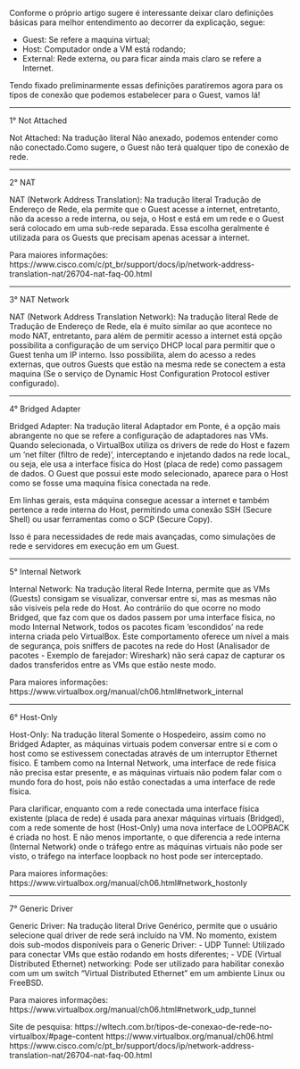 


Conforme o próprio artigo sugere é interessante deixar claro definições básicas para melhor entendimento ao decorrer da explicação, segue:

   - Guest: Se refere a maquina virtual;
   - Host: Computador onde a VM está rodando;
   - External: Rede externa, ou para ficar ainda mais claro se refere a Internet.

<p>Tendo fixado preliminarmente essas definições paratiremos agora para os tipos de conexão que podemos estabelecer para o Guest, vamos lá!<p>


-------------------------------------------------------------------
1° Not Attached

   Not Attached: Na tradução literal Não anexado, podemos entender como não conectado.Como sugere, o Guest não terá qualquer tipo de conexão de rede.
   

-------------------------------------------------------------------
2° NAT

   <p>NAT (Network Address Translation): Na tradução literal Tradução de Endereço de Rede, ela permite que o Guest acesse a internet, entretanto, não da acesso a rede interna, ou seja, o Host e está em um rede e o Guest será colocado em uma sub-rede separada. Essa escolha geralmente é utilizada para os Guests que precisam apenas acessar a internet.<p>
   <p>Para maiores informações: https://www.cisco.com/c/pt_br/support/docs/ip/network-address-translation-nat/26704-nat-faq-00.html<p>


-------------------------------------------------------------------
3° NAT Network

   <p>NAT (Network Address Translation Network): Na tradução literal Rede de Tradução de Endereço de Rede, ela é muito similar ao que acontece no modo NAT, entretanto, para além de permitir acesso a internet está opção possibilita a configuração de um serviço DHCP local para permitir que o Guest tenha um IP interno. Isso possibilita, alem do acesso a redes externas, que outros Guests que estão na mesma rede se conectem a esta maquina (Se o serviço de Dynamic Host Configuration Protocol estiver configurado).<p>
   
    
-------------------------------------------------------------------
4° Bridged Adapter

   <p>Bridged Adapter: Na tradução literal Adaptador em Ponte, é a opção mais abrangente no que se refere a configuração de adaptadores nas VMs. Quando selecionada, o VirtualBox utiliza os drivers de rede do Host e fazem um ‘net filter (filtro de rede)’, interceptando e injetando dados na rede locaL, ou seja, ele usa a interface física do Host (placa de rede) como passagem de dados. O Guest que possui este modo selecionado, aparece para o Host como se fosse uma maquina física conectada na rede.<p>
  <p>Em linhas gerais, esta máquina consegue acessar a internet e também pertence a rede interna do Host, permitindo uma conexão SSH (Secure Shell) ou usar ferramentas como o SCP (Secure Copy).<p>
   <p>Isso é para necessidades de rede mais avançadas, como simulações de rede e servidores em execução em um Guest.<p>
   

-------------------------------------------------------------------   
5° Internal Network

   <p>Internal Network: Na tradução literal Rede Interna, permite que as VMs (Guests) consigam se visualizar, conversar entre si, mas as mesmas não são visiveis pela rede do Host. Ao contráriio do que ocorre no modo Bridged, que faz com que os dados passem por uma interface física, no modo Internal Network, todos os pacotes ficam ‘escondidos’ na rede interna criada pelo VirtualBox. Este comportamento oferece um nível a mais de segurança, pois sniffers de pacotes na rede do Host (Analisador de pacotes - Exemplo de farejador: Wireshark) não será capaz de capturar os dados transferidos entre as VMs que estão neste modo.<p>
   <p>Para maiores informações: https://www.virtualbox.org/manual/ch06.html#network_internal<p>


-------------------------------------------------------------------   
6° Host-Only

   <p>Host-Only: Na tradução literal Somente o Hospedeiro, assim como no Bridged Adapter, as máquinas virtuais podem conversar entre si e com o host como se estivessem conectadas através de um interruptor Ethernet físico. E tambem como na Internal Network, uma interface de rede física não precisa estar presente, e as máquinas virtuais não podem falar com o mundo fora do host, pois não estão conectadas a uma interface de rede física.<p>
   <p>Para clarificar, enquanto com a rede conectada uma interface física existente (placa de rede) é usada para anexar máquinas virtuais (Bridged), com a rede somente de host (Host-Only) uma nova interface de LOOPBACK é criada no host. E não menos importante, o que diferencia a rede interna (Internal Network) onde o tráfego entre as máquinas virtuais não pode ser visto, o tráfego na interface loopback no host pode ser interceptado.<p>
   <p>Para maiores informações: https://www.virtualbox.org/manual/ch06.html#network_hostonly<p>
      
 
-------------------------------------------------------------------   
7° Generic Driver

   <p>Generic Driver: Na tradução literal Drive Genérico, permite que o usuário selecione qual driver de rede será incluído na VM. No momento, existem dois sub-modos disponíveis para o Generic Driver:
   - UDP Tunnel: Utilizado para conectar VMs que estão rodando em hosts diferentes;
   - VDE (Virtual Distributed Ethernet) networking: Pode ser utilizado para habilitar conexão com um um switch “Virtual Distributed Ethernet” em um ambiente Linux ou FreeBSD.
   <p>Para maiores informações:
      https://www.virtualbox.org/manual/ch06.html#network_udp_tunnel</p>
      
      
 



<p>Site de pesquisa:
https://wltech.com.br/tipos-de-conexao-de-rede-no-virtualbox/#page-content
https://www.virtualbox.org/manual/ch06.html
https://www.cisco.com/c/pt_br/support/docs/ip/network-address-translation-nat/26704-nat-faq-00.html<p>
